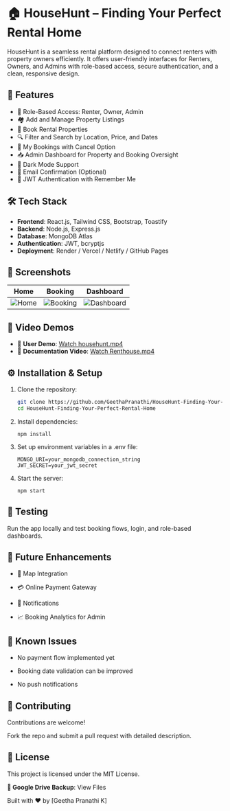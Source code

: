 # 🏠 HouseHunt – Finding Your Perfect Rental Home

HouseHunt is a seamless rental platform designed to connect renters with property owners efficiently. It offers user-friendly interfaces for Renters, Owners, and Admins with role-based access, secure authentication, and a clean, responsive design.

## 🚀 Features

- 👤 Role-Based Access: Renter, Owner, Admin
- 🏘️ Add and Manage Property Listings
- 📅 Book Rental Properties
- 🔍 Filter and Search by Location, Price, and Dates
- 📄 My Bookings with Cancel Option
- 📥 Admin Dashboard for Property and Booking Oversight
- 🌙 Dark Mode Support
- 📧 Email Confirmation (Optional)
- 🔐 JWT Authentication with Remember Me

## 🛠️ Tech Stack

- **Frontend**: React.js, Tailwind CSS, Bootstrap, Toastify
- **Backend**: Node.js, Express.js
- **Database**: MongoDB Atlas
- **Authentication**: JWT, bcryptjs
- **Deployment**: Render / Vercel / Netlify / GitHub Pages

## 📸 Screenshots

| Home | Booking | Dashboard |
|------|---------|-----------|
| ![Home](screenshots/home.png) | ![Booking](screenshots/booking.png) | ![Dashboard](screenshots/dashboard.png) |

## 🎥 Video Demos

- 🔗 **User Demo**: [Watch househunt.mp4](https://github.com/GeethaPranathi/HouseHunt-Finding-Your-Perfect-Rental-Home/raw/main/Video%20Demo/househunt.mp4?raw=true)
- 🔗 **Documentation Video**: [Watch Renthouse.mp4](https://github.com/GeethaPranathi/HouseHunt-Finding-Your-Perfect-Rental-Home/raw/main/Video%20doc/Renthouse.mp4?raw=true)

## ⚙️ Installation & Setup

1. Clone the repository:
   ```bash
   git clone https://github.com/GeethaPranathi/HouseHunt-Finding-Your-Perfect-Rental-Home.git
   cd HouseHunt-Finding-Your-Perfect-Rental-Home
2. Install dependencies:
   ```
   npm install
3. Set up environment variables in a .env file:
   ```
   MONGO_URI=your_mongodb_connection_string
   JWT_SECRET=your_jwt_secret
4. Start the server:
   ```
   npm start
   
## 🧪 Testing

Run the app locally and test booking flows, login, and role-based dashboards.

## 📌 Future Enhancements

 - 📍 Map Integration

- 💳 Online Payment Gateway

- 🔔 Notifications

- 📈 Booking Analytics for Admin

## 🐞 Known Issues

- No payment flow implemented yet

- Booking date validation can be improved

- No push notifications

## 🤝 Contributing

Contributions are welcome!

Fork the repo and submit a pull request with detailed description.

## 📄 License

This project is licensed under the MIT License.

**📁 Google Drive Backup**: View Files

Built with ❤️ by [Geetha Pranathi K]
